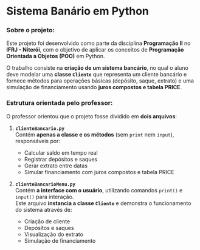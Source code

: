 # Sistema Banário em Python

### Sobre o projeto:
Este projeto foi desenvolvido como parte da disciplina **Programação II** no **IFRJ - Niterói**, com o objetivo de aplicar os conceitos de **Programação Orientada a Objetos (POO)** em Python.

O trabalho consiste na **criação de um sistema bancário**, no qual o aluno deve modelar uma **classe `Cliente`** que representa um cliente bancário e fornece métodos para operações básicas (depósito, saque, extrato) e uma simulação de financiamento usando **juros compostos e tabela PRICE**.


### Estrutura orientada pelo professor:

O professor orientou que o projeto fosse dividido em **dois arquivos**:

1. **`clienteBancario.py`**  
   Contém **apenas a classe e os métodos** (sem `print` nem `input`), responsáveis por:
   - Calcular saldo em tempo real  
   - Registrar depósitos e saques  
   - Gerar extrato entre datas  
   - Simular financiamento com juros compostos e tabela PRICE  

2. **`clienteBancarioMenu.py`**  
   Contém **a interface com o usuário**, utilizando comandos `print()` e `input()` para interação.  
   Este arquivo **instancia a classe `Cliente`** e demonstra o funcionamento do sistema através de:
   - Criação de cliente  
   - Depósitos e saques  
   - Visualização do extrato  
   - Simulação de financiamento  
